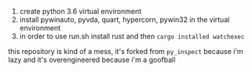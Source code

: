 1. create python 3.6 virtual environment 
2. install pywinauto, pyvda, quart, hypercorn, pywin32 in the virtual environment 
3. in order to use run.sh install rust and then `cargo installed watchexec`


this repository is kind of a mess, it's forked from `py_inspect` because i'm lazy and it's overengineered because i'm a goofball 
